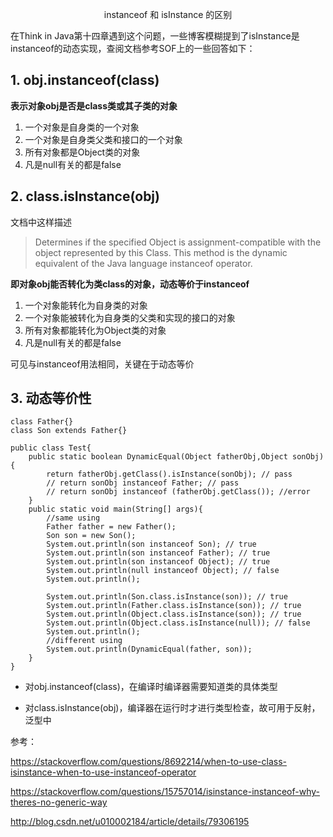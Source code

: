 <p align="center">instanceof 和 isInstance 的区别</p>

在Think in Java第十四章遇到这个问题，一些博客模糊提到了isInstance是instanceof的动态实现，查阅文档参考SOF上的一些回答如下：

## 1. obj.instanceof(class)

**表示对象obj是否是class类或其子类的对象**

1. 一个对象是自身类的一个对象
2. 一个对象是自身类父类和接口的一个对象
3. 所有对象都是Object类的对象
4. 凡是null有关的都是false


## 2. class.isInstance(obj)

文档中这样描述   
>Determines if the specified Object is assignment-compatible with the object represented by this Class. This method is the dynamic equivalent of the Java language instanceof operator.

**即对象obj能否转化为类class的对象，动态等价于instanceof**

1. 一个对象能转化为自身类的对象
2. 一个对象能被转化为自身类的父类和实现的接口的对象
3. 所有对象都能转化为Object类的对象
4. 凡是null有关的都是false

可见与instanceof用法相同，关键在于动态等价

## 3. 动态等价性

```
class Father{}
class Son extends Father{}

public class Test{
    public static boolean DynamicEqual(Object fatherObj,Object sonObj){
        return fatherObj.getClass().isInstance(sonObj); // pass
        // return sonObj instanceof Father; // pass
        // return sonObj instanceof (fatherObj.getClass()); //error
    }
    public static void main(String[] args){
        //same using
        Father father = new Father();
        Son son = new Son();
        System.out.println(son instanceof Son); // true
        System.out.println(son instanceof Father); // true
        System.out.println(son instanceof Object); // true
        System.out.println(null instanceof Object); // false
        System.out.println();

        System.out.println(Son.class.isInstance(son)); // true
        System.out.println(Father.class.isInstance(son)); // true
        System.out.println(Object.class.isInstance(son)); // true
        System.out.println(Object.class.isInstance(null)); // false
        System.out.println();
        //different using
        System.out.println(DynamicEqual(father, son));
    }
}
```

* 对obj.instanceof(class)，在编译时编译器需要知道类的具体类型

* 对class.isInstance(obj)，编译器在运行时才进行类型检查，故可用于反射，泛型中

参考：

https://stackoverflow.com/questions/8692214/when-to-use-class-isinstance-when-to-use-instanceof-operator

https://stackoverflow.com/questions/15757014/isinstance-instanceof-why-theres-no-generic-way

http://blog.csdn.net/u010002184/article/details/79306195
